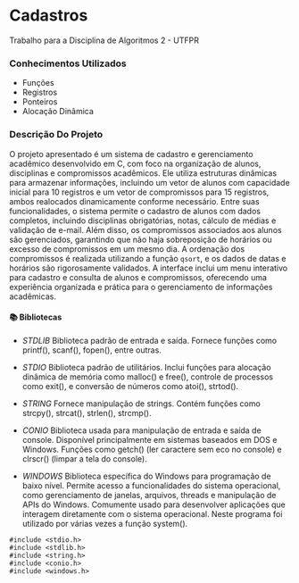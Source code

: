 
# Cadastros
Trabalho para a Disciplina de Algoritmos 2 - UTFPR

### Conhecimentos Utilizados

- Funções
- Registros
- Ponteiros
- Alocação Dinâmica


### Descrição Do Projeto

O projeto apresentado é um sistema de cadastro e gerenciamento acadêmico desenvolvido em C, com foco na organização de alunos, disciplinas e compromissos acadêmicos. Ele utiliza estruturas dinâmicas para armazenar informações, incluindo um vetor de alunos com capacidade inicial para 10 registros e um vetor de compromissos para 15 registros, ambos realocados dinamicamente conforme necessário. Entre suas funcionalidades, o sistema permite o cadastro de alunos com dados completos, incluindo disciplinas obrigatórias, notas, cálculo de médias e validação de e-mail. Além disso, os compromissos associados aos alunos são gerenciados, garantindo que não haja sobreposição de horários ou excesso de compromissos em um mesmo dia. A ordenação dos compromissos é realizada utilizando a função ```qsort```, e os dados de datas e horários são rigorosamente validados. A interface inclui um menu interativo para cadastro e consulta de alunos e compromissos, oferecendo uma experiência organizada e prática para o gerenciamento de informações acadêmicas.


#### **📚 Bibliotecas**

- _STDLIB_
Biblioteca padrão de entrada e saída.
Fornece funções como printf(), scanf(), fopen(), entre outras.

- *STDIO*
Biblioteca padrão de utilitários.
Inclui funções para alocação dinâmica de memória como malloc() e free(), controle de processos como exit(), e conversão de números como atoi(), strtod().

- *STRING*
Fornece manipulação de strings.
Contém funções como strcpy(), strcat(), strlen(), strcmp().

- *CONIO*
Biblioteca usada para manipulação de entrada e saída de console.
Disponível principalmente em sistemas baseados em DOS e Windows.
Funções como getch() (ler caractere sem eco no console) e clrscr() (limpar a tela do console).

- *WINDOWS*
Biblioteca específica do Windows para programação de baixo nível.
Permite acesso a funcionalidades do sistema operacional, como gerenciamento de janelas, arquivos, threads e manipulação de APIs do Windows.
Comumente usado para desenvolver aplicações que interagem diretamente com o sistema operacional.
Neste programa foi utilizado por várias vezes a função system().

```
#include <stdio.h>
#include <stdlib.h>
#include <string.h>
#include <conio.h>
#include <windows.h>
```

